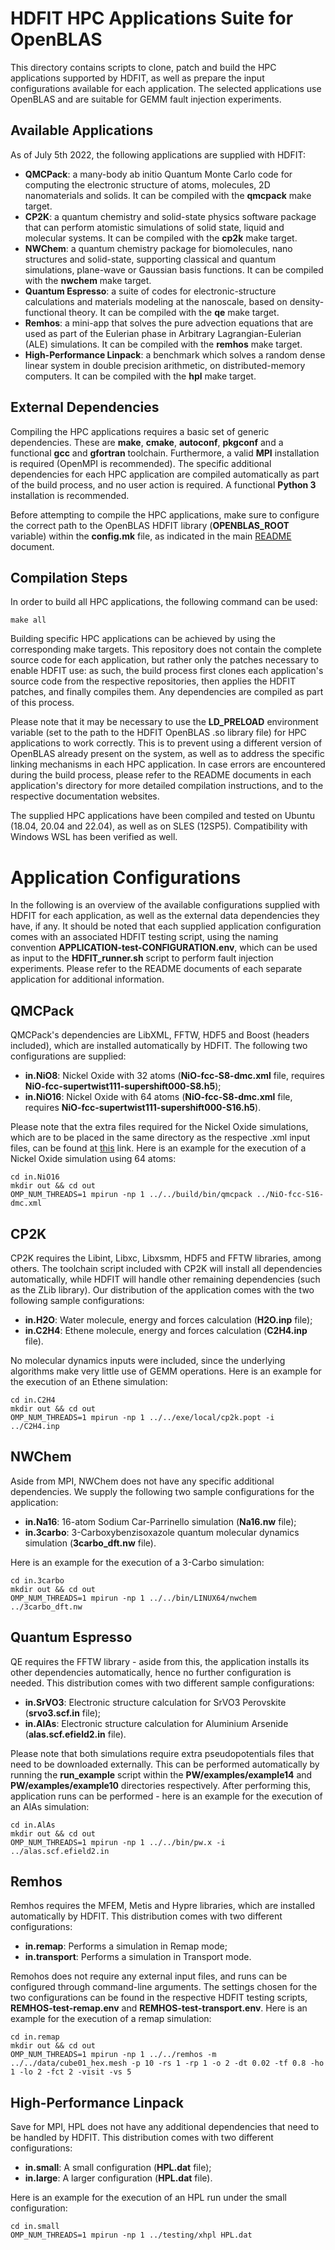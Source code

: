 # HDFIT HPC Applications Suite for OpenBLAS

This directory contains scripts to clone, patch and build the HPC applications supported by HDFIT, as well as prepare the input configurations available for each application. The selected applications use OpenBLAS and are suitable for GEMM fault injection experiments.

## Available Applications

As of July 5th 2022, the following applications are supplied with HDFIT:

* __QMCPack__: a many-body ab initio Quantum Monte Carlo code for computing the electronic structure of atoms, molecules, 2D nanomaterials and solids. It can be compiled with the __qmcpack__ make target.
* __CP2K__: a quantum chemistry and solid-state physics software package that can perform atomistic simulations of solid state, liquid and molecular systems. It can be compiled with the __cp2k__ make target.
* __NWChem__: a quantum chemistry package for biomolecules, nano structures and solid-state, supporting classical and quantum simulations, plane-wave or Gaussian basis functions. It can be compiled with the __nwchem__ make target.
* __Quantum Espresso__: a suite of codes for electronic-structure calculations and materials modeling at the nanoscale, based on density-functional theory. It can be compiled with the __qe__ make target.
* __Remhos__: a mini-app that solves the pure advection equations that are used as part of the Eulerian phase in Arbitrary Lagrangian-Eulerian (ALE) simulations. It can be compiled with the __remhos__ make target.
* __High-Performance Linpack__: a benchmark which solves a random dense linear system in double precision arithmetic, on distributed-memory computers. It can be compiled with the __hpl__ make target.

## External Dependencies

Compiling the HPC applications requires a basic set of generic dependencies. These are __make__, __cmake__, __autoconf__, __pkgconf__ and a functional __gcc__ and __gfortran__ toolchain. Furthermore, a valid __MPI__ installation is required (OpenMPI is recommended). The specific additional dependencies for each HPC application are compiled automatically as part of the build process, and no user action is required. A functional __Python 3__ installation is recommended.

Before attempting to compile the HPC applications, make sure to configure the correct path to the OpenBLAS HDFIT library (__OPENBLAS\_ROOT__ variable) 
within the __config.mk__ file, as indicated in the main [README](../README.md) document.

## Compilation Steps

In order to build all HPC applications, the following command can be used:

```
make all
```

Building specific HPC applications can be achieved by using the corresponding make targets. This repository does not contain the complete source code for each application, but rather only the patches necessary to enable HDFIT use: as such, the build process first clones each application's source code from the respective repositories, then applies the HDFIT patches, and finally compiles them. Any dependencies are compiled as part of this process.

Please note that it may be necessary to use the __LD\_PRELOAD__ environment variable (set to the path to the HDFIT OpenBLAS .so library file) for HPC applications to work correctly. This is to prevent using a different version of OpenBLAS already present on the system, as well as to address the specific linking mechanisms in each HPC application. In case errors are encountered during the build process, please refer to the README documents in each application's directory for more detailed compilation instructions, and to the respective documentation websites.

The supplied HPC applications have been compiled and tested on Ubuntu (18.04, 20.04 and 22.04), as well as on SLES (12SP5). Compatibility with Windows WSL has been verified as well.

# Application Configurations

In the following is an overview of the available configurations supplied with HDFIT for each application, as well as the external data dependencies
they have, if any. It should be noted that each supplied application configuration comes with an associated HDFIT testing script, using the naming
convention __APPLICATION-test-CONFIGURATION.env__, which can be used as input to the __HDFIT\_runner.sh__ script to perform fault injection experiments.
Please refer to the README documents of each separate application for additional information.

## QMCPack

QMCPack's dependencies are LibXML, FFTW, HDF5 and Boost (headers included), which are installed automatically by HDFIT. The following two
configurations are supplied:

* __in.NiO8__: Nickel Oxide with 32 atoms (__NiO-fcc-S8-dmc.xml__ file, requires __NiO-fcc-supertwist111-supershift000-S8.h5__);
* __in.NiO16__: Nickel Oxide with 64 atoms (__NiO-fcc-S8-dmc.xml__ file, requires __NiO-fcc-supertwist111-supershift000-S16.h5__).

Please note that the extra files required for the Nickel Oxide simulations, which are to be placed in the same directory as the respective .xml
input files, can be found at [this](https://anl.app.box.com/s/pveyyzrc2wuvg5tmxjzzwxeo561vh3r0) link. Here is an example for the execution of a
Nickel Oxide simulation using 64 atoms:

```
cd in.NiO16
mkdir out && cd out
OMP_NUM_THREADS=1 mpirun -np 1 ../../build/bin/qmcpack ../NiO-fcc-S16-dmc.xml
```

## CP2K

CP2K requires the Libint, Libxc, Libxsmm, HDF5 and FFTW libraries, among others. The toolchain script included with CP2K will install all dependencies
automatically, while HDFIT will handle other remaining dependencies (such as the ZLib library). Our distribution of the application comes with the
two following sample configurations:

* __in.H2O__: Water molecule, energy and forces calculation (__H2O.inp__ file);
* __in.C2H4__: Ethene molecule, energy and forces calculation (__C2H4.inp__ file).

No molecular dynamics inputs were included, since the underlying algorithms make very little use of GEMM operations. Here is an example for the
execution of an Ethene simulation:

```
cd in.C2H4
mkdir out && cd out
OMP_NUM_THREADS=1 mpirun -np 1 ../../exe/local/cp2k.popt -i ../C2H4.inp
```

## NWChem

Aside from MPI, NWChem does not have any specific additional dependencies. We supply the following two sample configurations for the application:

* __in.Na16__: 16-atom Sodium Car-Parrinello simulation (__Na16.nw__ file);
* __in.3carbo__: 3-Carboxybenzisoxazole quantum molecular dynamics simulation (__3carbo\_dft.nw__ file).

Here is an example for the execution of a 3-Carbo simulation:

```
cd in.3carbo
mkdir out && cd out
OMP_NUM_THREADS=1 mpirun -np 1 ../../bin/LINUX64/nwchem ../3carbo_dft.nw
```

## Quantum Espresso

QE requires the FFTW library - aside from this, the application installs its other dependencies automatically, hence no further configuration is needed.
This distribution comes with two different sample configurations:

* __in.SrVO3__: Electronic structure calculation for SrVO3 Perovskite (__srvo3.scf.in__ file);
* __in.AlAs__: Electronic structure calculation for Aluminium Arsenide (__alas.scf.efield2.in__ file).

Please note that both simulations require extra pseudopotentials files that need to be downloaded externally. This can be performed automatically
by running the __run\_example__ script within the __PW/examples/example14__ and __PW/examples/example10__ directories respectively. After performing
this, application runs can be performed - here is an example for the execution of an AlAs simulation:

```
cd in.AlAs
mkdir out && cd out
OMP_NUM_THREADS=1 mpirun -np 1 ../../bin/pw.x -i ../alas.scf.efield2.in
```

## Remhos

Remhos requires the MFEM, Metis and Hypre libraries, which are installed automatically by HDFIT. This distribution comes with two different configurations:

* __in.remap__: Performs a simulation in Remap mode;
* __in.transport__: Performs a simulation in Transport mode.

Remohos does not require any external input files, and runs can be configured through command-line arguments. The settings chosen for the two
configurations can be found in the respective HDFIT testing scripts, __REMHOS-test-remap.env__ and __REMHOS-test-transport.env__. Here is an example
for the execution of a remap simulation:

```
cd in.remap
mkdir out && cd out
OMP_NUM_THREADS=1 mpirun -np 1 ../../remhos -m ../../data/cube01_hex.mesh -p 10 -rs 1 -rp 1 -o 2 -dt 0.02 -tf 0.8 -ho 1 -lo 2 -fct 2 -visit -vs 5
```

## High-Performance Linpack

Save for MPI, HPL does not have any additional dependencies that need to be handled by HDFIT. This distribution comes with two different configurations:

* __in.small__: A small configuration (__HPL.dat__ file);
* __in.large__: A larger configuration (__HPL.dat__ file).

Here is an example for the execution of an HPL run under the small configuration:

```
cd in.small
OMP_NUM_THREADS=1 mpirun -np 1 ../testing/xhpl HPL.dat
```


